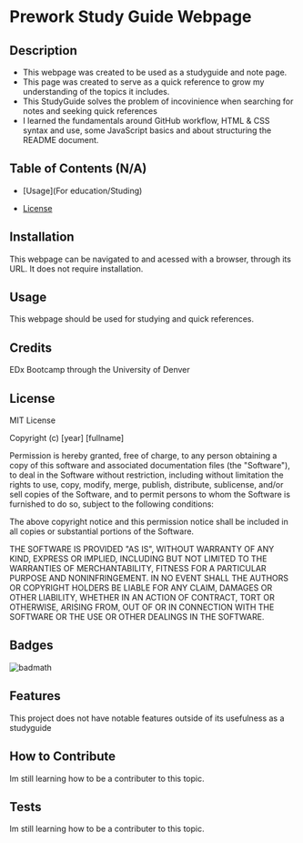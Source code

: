 # Prework Study Guide Webpage

## Description

- This webpage was created to be used as a studyguide and note page.
- This page was created to serve as a quick reference to grow my understanding of the topics it includes.
- This StudyGuide solves the problem of incovinience when searching for notes and seeking quick references
- I learned the fundamentals around GitHub workflow, HTML & CSS syntax and use, some JavaScript basics and about structuring the README document.

## Table of Contents (N/A)

- [Usage](For education/Studing)

- [License](MIT)

## Installation

This webpage can be navigated to and acessed with a browser, through its URL. It does not require installation.

## Usage

This webpage should be used for studying and quick references.

## Credits

EDx Bootcamp through the University of Denver

## License

MIT License

Copyright (c) [year] [fullname]

Permission is hereby granted, free of charge, to any person obtaining a copy
of this software and associated documentation files (the "Software"), to deal
in the Software without restriction, including without limitation the rights
to use, copy, modify, merge, publish, distribute, sublicense, and/or sell
copies of the Software, and to permit persons to whom the Software is
furnished to do so, subject to the following conditions:

The above copyright notice and this permission notice shall be included in all
copies or substantial portions of the Software.

THE SOFTWARE IS PROVIDED "AS IS", WITHOUT WARRANTY OF ANY KIND, EXPRESS OR
IMPLIED, INCLUDING BUT NOT LIMITED TO THE WARRANTIES OF MERCHANTABILITY,
FITNESS FOR A PARTICULAR PURPOSE AND NONINFRINGEMENT. IN NO EVENT SHALL THE
AUTHORS OR COPYRIGHT HOLDERS BE LIABLE FOR ANY CLAIM, DAMAGES OR OTHER
LIABILITY, WHETHER IN AN ACTION OF CONTRACT, TORT OR OTHERWISE, ARISING FROM,
OUT OF OR IN CONNECTION WITH THE SOFTWARE OR THE USE OR OTHER DEALINGS IN THE
SOFTWARE.

## Badges

![badmath](https://img.shields.io/github/license/guymorganb/pre-work-studyguide)



## Features

This project does not have notable features outside of its usefulness as a studyguide

## How to Contribute

Im still learning how to be a contributer to this topic.

## Tests

Im still learning how to be a contributer to this topic.